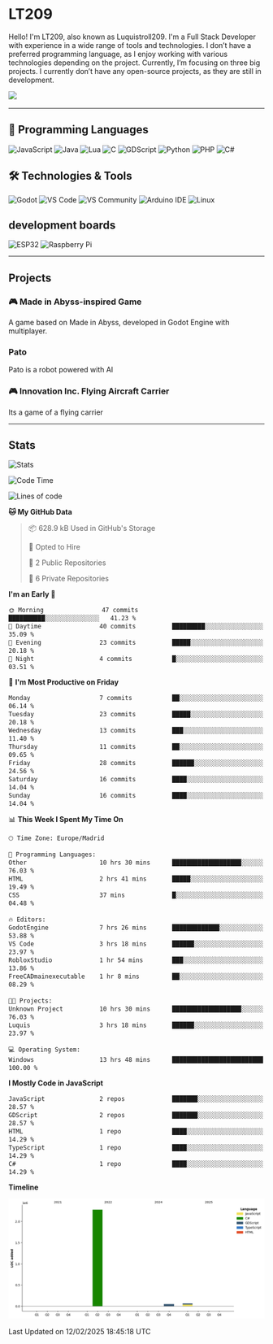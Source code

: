 # LT209

Hello! I'm LT209, also known as Luquistroll209. I'm a Full Stack Developer with experience in a wide range of tools and technologies. I don’t have a preferred programming language, as I enjoy working with various technologies depending on the project. Currently, I’m focusing on three big projects. I currently don’t have any open-source projects, as they are still in development.

![](https://komarev.com/ghpvc/?username=Luquistroll2095&color=blueviolet)

---
## 🚀 Programming Languages

![JavaScript](https://img.shields.io/badge/JavaScript-F7DF1E?style=for-the-square&logo=javascript&logoColor=black)
![Java](https://img.shields.io/badge/Java-EA2D2E?style=for-the-square&logo=java&logoColor=white)
![Lua](https://img.shields.io/badge/Lua-2C2D72?style=for-the-square&logo=lua&logoColor=white)
![C](https://img.shields.io/badge/C-00599C?style=for-the-square&logo=c&logoColor=white)
![GDScript](https://img.shields.io/badge/GDScript-478CBF?style=for-the-square&logo=godotengine&logoColor=white)
![Python](https://img.shields.io/badge/Python-3776AB?style=for-the-square&logo=python&logoColor=white)
![PHP](https://img.shields.io/badge/PHP-777BB4?style=for-the-square&logo=php&logoColor=white)
![C#](https://img.shields.io/badge/C%23-239120?style=for-the-square&logo=csharp&logoColor=white)

## 🛠️ Technologies & Tools

![Godot](https://img.shields.io/badge/Godot-478CBF?style=for-the-square&logo=godotengine&logoColor=white)
![VS Code](https://img.shields.io/badge/VS%20Code-007ACC?style=for-the-square&logo=visualstudiocode&logoColor=white)
![VS Community](https://img.shields.io/badge/VS%20Community-5C2D91?style=for-the-square&logo=visualstudio&logoColor=white)
![Arduino IDE](https://img.shields.io/badge/Arduino_IDE-00979D?style=for-the-square&logo=arduino&logoColor=white)
![Linux](https://img.shields.io/badge/Linux-FCC624?style=for-the-square&logo=linux&logoColor=black)

## development boards

![ESP32](https://img.shields.io/badge/ESP32-000000?style=for-the-square&logo=esphome&logoColor=white)
![Raspberry Pi](https://img.shields.io/badge/Raspberry_Pi-C51A4A?style=for-the-square&logo=raspberrypi&logoColor=white)



---
## Projects

### 🎮 Made in Abyss-inspired Game
A game based on Made in Abyss, developed in Godot Engine with multiplayer.

### Pato
Pato is a robot powered with AI

### 🎮 Innovation Inc. Flying Aircraft Carrier
Its a game of a flying carrier 

---
## Stats

![Stats](https://github-readme-stats.vercel.app/api?username=Luquistroll209&show_icons=true&theme=radical)

<!--START_SECTION:waka-->
![Code Time](http://img.shields.io/badge/Code%20Time-33%20hrs%2029%20mins-blue)

![Lines of code](https://img.shields.io/badge/From%20Hello%20World%20I%27ve%20Written-2.4%20million%20lines%20of%20code-blue)

**🐱 My GitHub Data** 

> 📦 628.9 kB Used in GitHub's Storage 
 > 
> 💼 Opted to Hire
 > 
> 📜 2 Public Repositories 
 > 
> 🔑 6 Private Repositories 
 > 
**I'm an Early 🐤** 

```text
🌞 Morning                47 commits          ██████████░░░░░░░░░░░░░░░   41.23 % 
🌆 Daytime                40 commits          █████████░░░░░░░░░░░░░░░░   35.09 % 
🌃 Evening                23 commits          █████░░░░░░░░░░░░░░░░░░░░   20.18 % 
🌙 Night                  4 commits           █░░░░░░░░░░░░░░░░░░░░░░░░   03.51 % 
```
📅 **I'm Most Productive on Friday** 

```text
Monday                   7 commits           ██░░░░░░░░░░░░░░░░░░░░░░░   06.14 % 
Tuesday                  23 commits          █████░░░░░░░░░░░░░░░░░░░░   20.18 % 
Wednesday                13 commits          ███░░░░░░░░░░░░░░░░░░░░░░   11.40 % 
Thursday                 11 commits          ██░░░░░░░░░░░░░░░░░░░░░░░   09.65 % 
Friday                   28 commits          ██████░░░░░░░░░░░░░░░░░░░   24.56 % 
Saturday                 16 commits          ████░░░░░░░░░░░░░░░░░░░░░   14.04 % 
Sunday                   16 commits          ████░░░░░░░░░░░░░░░░░░░░░   14.04 % 
```


📊 **This Week I Spent My Time On** 

```text
🕑︎ Time Zone: Europe/Madrid

💬 Programming Languages: 
Other                    10 hrs 30 mins      ███████████████████░░░░░░   76.03 % 
HTML                     2 hrs 41 mins       █████░░░░░░░░░░░░░░░░░░░░   19.49 % 
CSS                      37 mins             █░░░░░░░░░░░░░░░░░░░░░░░░   04.48 % 

🔥 Editors: 
GodotEngine              7 hrs 26 mins       █████████████░░░░░░░░░░░░   53.88 % 
VS Code                  3 hrs 18 mins       ██████░░░░░░░░░░░░░░░░░░░   23.97 % 
RobloxStudio             1 hr 54 mins        ███░░░░░░░░░░░░░░░░░░░░░░   13.86 % 
FreeCADmainexecutable    1 hr 8 mins         ██░░░░░░░░░░░░░░░░░░░░░░░   08.29 % 

🐱‍💻 Projects: 
Unknown Project          10 hrs 30 mins      ███████████████████░░░░░░   76.03 % 
Luquis                   3 hrs 18 mins       ██████░░░░░░░░░░░░░░░░░░░   23.97 % 

💻 Operating System: 
Windows                  13 hrs 48 mins      █████████████████████████   100.00 % 
```

**I Mostly Code in JavaScript** 

```text
JavaScript               2 repos             ███████░░░░░░░░░░░░░░░░░░   28.57 % 
GDScript                 2 repos             ███████░░░░░░░░░░░░░░░░░░   28.57 % 
HTML                     1 repo              ████░░░░░░░░░░░░░░░░░░░░░   14.29 % 
TypeScript               1 repo              ████░░░░░░░░░░░░░░░░░░░░░   14.29 % 
C#                       1 repo              ████░░░░░░░░░░░░░░░░░░░░░   14.29 % 
```



**Timeline**

![Lines of Code chart](https://raw.githubusercontent.com/Luquistroll209/Luquistroll209/main/assets/bar_graph.png)


 Last Updated on 12/02/2025 18:45:18 UTC
<!--END_SECTION:waka-->

